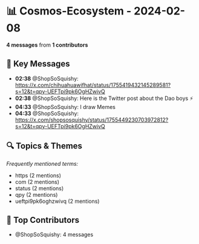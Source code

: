 # 📊 Cosmos-Ecosystem - 2024-02-08
**4 messages** from **1 contributors**

## 💬 Key Messages
- **02:38** @ShopSoSquishy: https://x.com/chihuahuawifhat/status/1755419432145289581?s=12&t=qpy-UEFTpi9pk6OgHZwivQ
- **02:38** @ShopSoSquishy: Here is the Twitter post about the Dao boys ⚡️
- **04:33** @ShopSoSquishy: I draw Memes
- **04:33** @ShopSoSquishy: https://x.com/shopsosquishy/status/1755449230703972812?s=12&t=qpy-UEFTpi9pk6OgHZwivQ

## 🔍 Topics & Themes
*Frequently mentioned terms:*
- https (2 mentions)
- com (2 mentions)
- status (2 mentions)
- qpy (2 mentions)
- ueftpi9pk6oghzwivq (2 mentions)

## 👥 Top Contributors
- @ShopSoSquishy: 4 messages